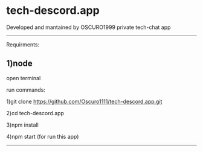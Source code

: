 # tech-descord.app

Developed and mantained by OSCURO1999
private tech-chat app




------------------------
Requirments:

1)node
------------------------
open terminal

run commands:

1)git clone https://github.com/Oscuro1111/tech-descord.app.git

2)cd tech-descord.app

3)npm install

4)npm start (for run this app)

-------------------------------
